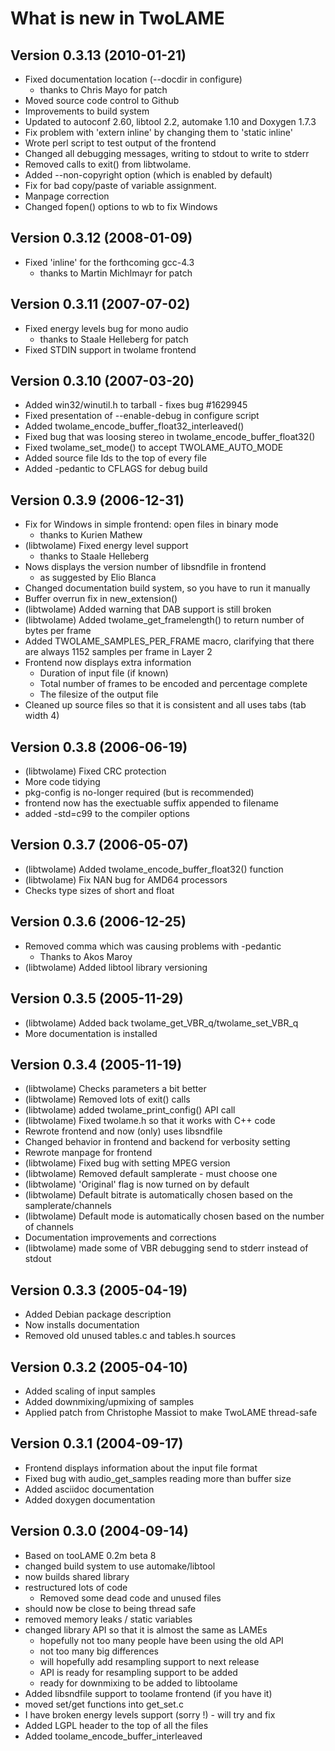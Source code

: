 What is new in TwoLAME
======================

Version 0.3.13 (2010-01-21)
---------------------------

- Fixed documentation location (--docdir in configure)
   * thanks to Chris Mayo for patch
- Moved source code control to Github
- Improvements to build system
- Updated to autoconf 2.60, libtool 2.2, automake 1.10 and Doxygen 1.7.3
- Fix problem with 'extern inline' by changing them to 'static inline'
- Wrote perl script to test output of the frontend
- Changed all debugging messages, writing to stdout to write to stderr
- Removed calls to exit() from libtwolame.
- Added --non-copyright option (which is enabled by default)
- Fix for bad copy/paste of variable assignment.
- Manpage correction
- Changed fopen() options to wb to fix Windows


Version 0.3.12 (2008-01-09)
---------------------------

- Fixed 'inline' for the forthcoming gcc-4.3
   * thanks to Martin Michlmayr for patch


Version 0.3.11 (2007-07-02)
---------------------------

- Fixed energy levels bug for mono audio
   * thanks to Staale Helleberg for patch
- Fixed STDIN support in twolame frontend


Version 0.3.10 (2007-03-20)
---------------------------

- Added win32/winutil.h to tarball - fixes bug #1629945
- Fixed presentation of --enable-debug in configure script
- Added twolame_encode_buffer_float32_interleaved()
- Fixed bug that was loosing stereo in twolame_encode_buffer_float32()
- Fixed twolame_set_mode() to accept TWOLAME_AUTO_MODE
- Added source file Ids to the top of every file
- Added -pedantic to CFLAGS for debug build



Version 0.3.9 (2006-12-31)
--------------------------

- Fix for Windows in simple frontend: open files in binary mode
   * thanks to Kurien Mathew
- (libtwolame) Fixed energy level support
   * thanks to Staale Helleberg
- Nows displays the version number of libsndfile in frontend
   * as suggested by Elio Blanca
- Changed documentation build system, so you have to run it manually
- Buffer overrun fix in new_extension()
- (libtwolame) Added warning that DAB support is still broken
- (libtwolame) Added twolame_get_framelength() to return number of bytes per frame
- Added TWOLAME_SAMPLES_PER_FRAME macro, clarifying that there are
  always 1152 samples per frame in Layer 2
- Frontend now displays extra information
   * Duration of input file (if known)
   * Total number of frames to be encoded and percentage complete
   * The filesize of the output file
 - Cleaned up source files so that it is consistent and all uses tabs (tab width 4)



Version 0.3.8 (2006-06-19)
--------------------------

- (libtwolame) Fixed CRC protection
- More code tidying
- pkg-config is no-longer required (but is recommended)
- frontend now has the exectuable suffix appended to filename
- added -std=c99 to the compiler options


Version 0.3.7 (2006-05-07)
--------------------------

- (libtwolame) Added twolame_encode_buffer_float32() function
- (libtwolame) Fix NAN bug for AMD64 processors
- Checks type sizes of short and float


Version 0.3.6 (2006-12-25)
--------------------------

- Removed comma which was causing problems with -pedantic
   * Thanks to Akos Maroy
- (libtwolame) Added libtool library versioning


Version 0.3.5 (2005-11-29)
--------------------------

- (libtwolame) Added back twolame_get_VBR_q/twolame_set_VBR_q
- More documentation is installed


Version 0.3.4 (2005-11-19)
--------------------------

- (libtwolame) Checks parameters a bit better
- (libtwolame) Removed lots of exit() calls
- (libtwolame) added twolame_print_config() API call
- (libtwolame) Fixed twolame.h so that it works with C++ code
- Rewrote frontend and now (only) uses libsndfile
- Changed behavior in frontend and backend for verbosity setting
- Rewrote manpage for frontend
- (libtwolame) Fixed bug with setting MPEG version
- (libtwolame) Removed default samplerate - must choose one
- (libtwolame) 'Original' flag is now turned on by default
- (libtwolame) Default bitrate is automatically chosen based on the samplerate/channels
- (libtwolame) Default mode is automatically chosen based on the number of channels
- Documentation improvements and corrections
- (libtwolame) made some of VBR debugging send to stderr instead of stdout


Version 0.3.3 (2005-04-19)
--------------------------

- Added Debian package description
- Now installs documentation
- Removed old unused tables.c and tables.h sources


Version 0.3.2 (2005-04-10)
--------------------------

- Added scaling of input samples
- Added downmixing/upmixing of samples
- Applied patch from Christophe Massiot to make TwoLAME thread-safe


Version 0.3.1 (2004-09-17)
--------------------------

- Frontend displays information about the input file format
- Fixed bug with audio_get_samples reading more than buffer size
- Added asciidoc documentation
- Added doxygen documentation


Version 0.3.0 (2004-09-14)
--------------------------

- Based on tooLAME 0.2m beta 8
- changed build system to use automake/libtool
- now builds shared library
- restructured lots of code
   * Removed some dead code and unused files
- should now be close to being thread safe
- removed memory leaks / static variables
- changed library API so that it is almost the same as LAMEs
   * hopefully not too many people have been using the old API
   * not too many big differences
   * will hopefully add resampling support to next release
   * API is ready for resampling support to be added
   * ready for downmixing to be added to libtoolame
- Added libsndfile support to toolame frontend (if you have it)
- moved set/get functions into get_set.c
- I have broken energy levels support (sorry !) - will try and fix
- Added LGPL header to the top of all the files
- Added toolame_encode_buffer_interleaved


